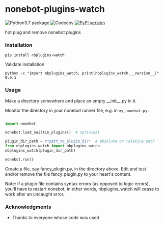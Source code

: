 # nonebot-plugins-watch
![Python3.7 package](https://github.com/ffreemt/nonebot-plugins-watch/workflows/Python3.7%20package/badge.svg) ![Codecov](https://github.com/ffreemt/nonebot-plugins-watch/workflows/Codecov/badge.svg) [![PyPI version](https://badge.fury.io/py/nbplugins-watch.svg)](https://badge.fury.io/py/nbplugins-watch)

hot plug and remove nonebot plugins

### Installation

```pip install nbplugins-watch```

Validate installation
```
python -c "import nbplugins_watch; print(nbplugins_watch.__version__)"
0.0.1
```

### Usage
Make a directory somewhere and place an empty \_\_init\_\_.py in it.

Monitor the directory in your nonebot runner file, e.g. in  `my_nonebot.py`:
```python

import nonebot

nonebot.load_builtin_plugins()  # optioinal

plugin_dir_path = r"path_to_plugin_dir"  # absolute or relative path
from nbplugins_watch import nbplugins_watch
nbplugins_watch(plugin_dir_path)

nonebot.run()

```
Create a file, say fancy_plugin.py, in the directory above. Edit and test and/or remove the file fancy_plugin.py to your heart's content.

Note: if a plugin file contains syntax errors (as opposed to logic errors), you'll have to restart nonebot, in other words, nbplugins_watch will cease to work after an uncaught error.

### Acknowledgments

* Thanks to everyone whose code was used
